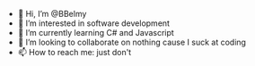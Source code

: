 - 👋 Hi, I’m @BBelmy
- 👀 I’m interested in software development
- 🌱 I’m currently learning C# and Javascript
- 💞️ I’m looking to collaborate on nothing cause I suck at coding 
- 📫 How to reach me: just don't

<!---
BBelmy/BBelmy is a ✨ special ✨ repository because its `README.md` (this file) appears on your GitHub profile.
You can click the Preview link to take a look at your changes.
--->
